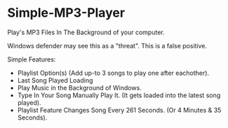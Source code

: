 # Simple-MP3-Player
Play's MP3 Files In The Background of your computer.

Windows defender may see this as a "threat". This is a false positive.

Simple Features:

- Playlist Option(s) (Add up-to 3 songs to play one after eachother).
- Last Song Played Loading
- Play Music in the Background of Windows.
- Type In Your Song Manually Play It. (It gets loaded into the latest song played).
- Playlist Feature Changes Song Every 261 Seconds. (Or 4 Minutes & 35 Seconds).
